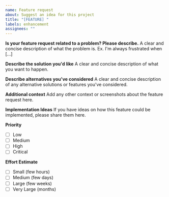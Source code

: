```yaml
---
name: Feature request
about: Suggest an idea for this project
title: "[FEATURE] "
labels: enhancement
assignees: ""
---
```


**Is your feature request related to a problem? Please describe.**
A clear and concise description of what the problem is. Ex. I'm always frustrated when [...]

**Describe the solution you'd like**
A clear and concise description of what you want to happen.

**Describe alternatives you've considered**
A clear and concise description of any alternative solutions or features you've considered.

**Additional context**
Add any other context or screenshots about the feature request here.

**Implementation Ideas**
If you have ideas on how this feature could be implemented, please share them here.

**Priority**

- [ ] Low
- [ ] Medium
- [ ] High
- [ ] Critical

**Effort Estimate**

- [ ] Small (few hours)
- [ ] Medium (few days)
- [ ] Large (few weeks)
- [ ] Very Large (months)
